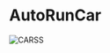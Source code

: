 # AutoRunCar
![CARSS](https://user-images.githubusercontent.com/58311460/211639453-74317694-8623-470d-bf09-73f71295329d.png)
